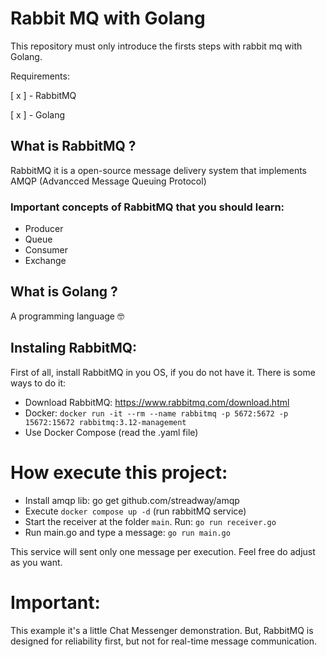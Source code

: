 # Rabbit MQ with Golang

This repository must only introduce the firsts steps with rabbit mq with Golang.

Requirements:

 [ x ] - RabbitMQ
 
 [ x ] - Golang


## What is RabbitMQ ?

RabbitMQ it is a open-source message delivery system that implements AMQP (Advancced Message Queuing Protocol)

### Important concepts of RabbitMQ that you should learn:

- Producer
- Queue
- Consumer
- Exchange

## What is Golang ?

A programming language :nerd_face:


## Instaling RabbitMQ:

First of all, install RabbitMQ in you OS, if you do not have it. There is some ways to do it:

- Download RabbitMQ: https://www.rabbitmq.com/download.html
- Docker: `docker run -it --rm --name rabbitmq -p 5672:5672 -p 15672:15672 rabbitmq:3.12-management`
- Use Docker Compose (read the .yaml file)


# How execute this project:

- Install amqp lib: go get github.com/streadway/amqp
- Execute `docker compose up -d` (run rabbitMQ service)
- Start the receiver at the folder `main`. Run: `go run receiver.go`
- Run main.go and type a message: `go run main.go`

This service will sent only one message per execution. Feel free do adjust as you want.

# Important:

This example it's a little Chat Messenger demonstration. But, RabbitMQ is designed for reliability first, but not for real-time message communication.

